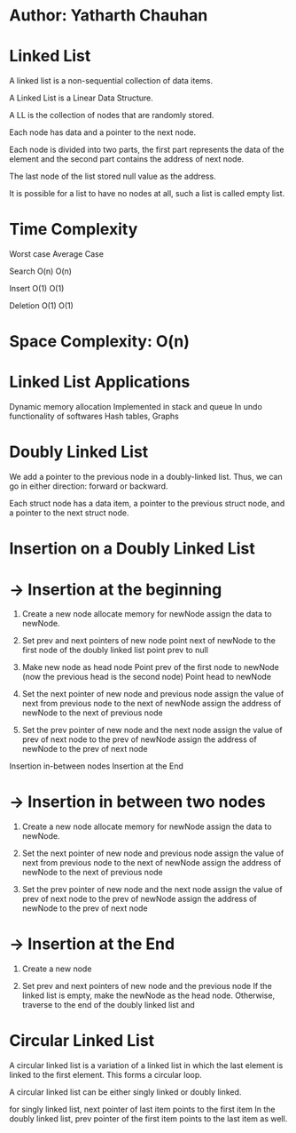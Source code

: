 # Author: Yatharth Chauhan

# Linked List

A linked list is a non-sequential collection of data items.

A Linked List is a Linear Data Structure.

A LL is the collection of nodes that are randomly stored.

Each node has data and a pointer to the next node.

Each node is divided into two parts, the first part represents the data of the element and the second part contains the address of next node.

The last node of the list stored null value as the address.

It is possible for a list to have no nodes at all, such a list is called empty list.

# Time Complexity

Worst case Average Case

Search O(n) O(n)

Insert O(1) O(1)

Deletion O(1) O(1)

# Space Complexity: O(n)

# Linked List Applications

Dynamic memory allocation
Implemented in stack and queue
In undo functionality of softwares
Hash tables, Graphs

# Doubly Linked List

We add a pointer to the previous node in a doubly-linked list. Thus, we can go in either direction: forward or backward.

Each struct node has a data item, a pointer to the previous struct node, and a pointer to the next struct node.

# Insertion on a Doubly Linked List

# -> Insertion at the beginning

1. Create a new node
   allocate memory for newNode
   assign the data to newNode.

2. Set prev and next pointers of new node
   point next of newNode to the first node of the doubly linked list
   point prev to null

3. Make new node as head node
   Point prev of the first node to newNode (now the previous head is the second node)
   Point head to newNode

4. Set the next pointer of new node and previous node
   assign the value of next from previous node to the next of newNode
   assign the address of newNode to the next of previous node

5. Set the prev pointer of new node and the next node
   assign the value of prev of next node to the prev of newNode
   assign the address of newNode to the prev of next node

Insertion in-between nodes
Insertion at the End

# -> Insertion in between two nodes

1. Create a new node
   allocate memory for newNode
   assign the data to newNode.

2. Set the next pointer of new node and previous node
   assign the value of next from previous node to the next of newNode
   assign the address of newNode to the next of previous node

3. Set the prev pointer of new node and the next node
   assign the value of prev of next node to the prev of newNode
   assign the address of newNode to the prev of next node

# -> Insertion at the End

1. Create a new node

2. Set prev and next pointers of new node and the previous node
   If the linked list is empty, make the newNode as the head node. Otherwise, traverse to the end of the doubly linked list and

# Circular Linked List

A circular linked list is a variation of a linked list in which the last element is linked to the first element. This forms a circular loop.

A circular linked list can be either singly linked or doubly linked.

for singly linked list, next pointer of last item points to the first item
In the doubly linked list, prev pointer of the first item points to the last item as well.

#
